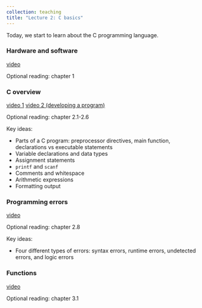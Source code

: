 ```yaml
---
collection: teaching
title: "Lecture 2: C basics"
---
```


Today, we start to learn about the C programming language.

### Hardware and software
[video]()

Optional reading: chapter 1

### C overview
[video 1]()
[video 2 (developing a program)]()

Optional reading: chapter 2.1-2.6

Key ideas:
* Parts of a C program: preprocessor directives, main function, declarations vs
	executable statements
* Variable declarations and data types
* Assignment statements
* `printf` and `scanf`
* Comments and whitespace
* Arithmetic expressions
* Formatting output


### Programming errors
[video]()

Optional reading: chapter 2.8

Key ideas:
* Four different types of errors: syntax errors, runtime errors, undetected
	errors, and logic errors

### Functions
[video]()

Optional reading: chapter 3.1
